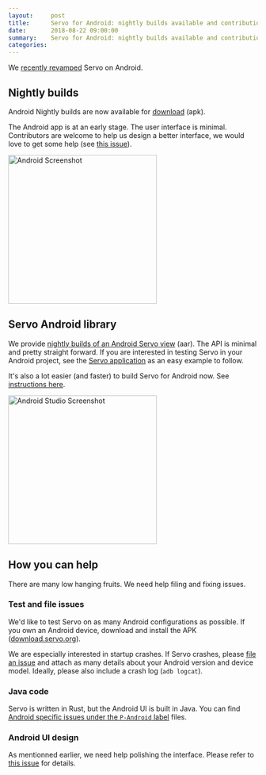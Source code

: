 ```yaml
---
layout:     post
title:      Servo for Android: nightly builds available and contribution opportunities
date:       2018-08-22 09:00:00
summary:    Servo for Android: nightly builds available and contribution opportunities
categories:
---
```


We [recently revamped](https://github.com/servo/servo/pull/20912) Servo on Android.

## Nightly builds

Android Nightly builds are now available for [download](https://download.servo.org) (apk).

The Android app is at an early stage. The user interface is minimal. Contributors are welcome to help us design a better interface, we would love to get some help (see [this issue](https://github.com/servo/servo/issues/21403)).

<img width="300" alt="Android Screenshot" src="https://user-images.githubusercontent.com/373579/44078722-87f2bd00-9fa7-11e8-998b-7c3f61991b8a.png">

## Servo Android library

We provide [nightly builds of an Android Servo view](https://download.servo.org/nightly/android/servo-latest.aar) (aar). The API is minimal and pretty straight forward. If you are interested in testing Servo in your Android project, see the [Servo application](https://github.com/servo/servo/tree/master/support/android/apk/servoapp) as an easy example to follow.

It's also a lot easier (and faster) to build Servo for Android now. See [instructions here](https://github.com/servo/servo/wiki/Building-for-Android#working-on-the-user-interface-without-building-servo).

<img width="300" alt="Android Studio Screenshot" src="https://user-images.githubusercontent.com/373579/40770306-e90e6c24-64ec-11e8-820f-306feb9512e7.png">

## How you can help

There are many low hanging fruits. We need help filing and fixing issues.

### Test and file issues

We'd like to test Servo on as many Android configurations as possible. If you own an Android device, download and install the APK ([download.servo.org](https://download.servo.org)).

We are especially interested in startup crashes. If Servo crashes, please [file an issue](https://github.com/servo/servo/issues/new) and attach as many details about your Android version and device model. Ideally, please also include a crash log (`adb logcat`).

### Java code

Servo is written in Rust, but the Android UI is built in Java. You can find [Android specific issues under the `P-Android` label](https://github.com/servo/servo/issues?utf8=✓&q=is%3Aissue+is%3Aopen+label%3AP-android) files.

### Android UI design

As mentionned earlier, we need help polishing the interface. Please refer to [this issue](https://github.com/servo/servo/issues/21403) for details.
